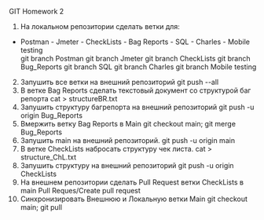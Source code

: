 GIT Homework 2

1. На локальном репозитории сделать ветки для:  
- Postman - Jmeter - CheckLists - Bag Reports - SQL - Charles - Mobile testing  
git branch Postman 
git branch Jmeter 
git branch CheckLists 
git branch Bug_Reports
git branch SQL
git branch Charles
git branch Mobile testing  
2. Запушить все ветки на внешний репозиторий  git push --all
3. В ветке Bag Reports сделать текстовый документ со структурой баг репорта  cat > structureBR.txt
4. Запушить структуру багрепорта на внешний репозиторий  git push -u origin Bug_Reports
5. Вмержить ветку Bag Reports в Main  git checkout main; git merge Bug_Reports
6. Запушить main на внешний репозиторий.  git push -u origin main 
7. В ветке CheckLists набросать структуру чек листа.  cat > structure_ChL.txt
8. Запушить структуру на внешний репозиторий  git push -u origin CheckLists
9. На внешнем репозитории сделать Pull Request ветки CheckLists в main  Pull Reques/Create pull request
10. Синхронизировать Внешнюю и Локальную ветки Main git checkout main; git pull
